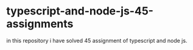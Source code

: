 # typescript-and-node-js-45-assignments
in this repository i have solved 45 assignment of typescript and node js.
